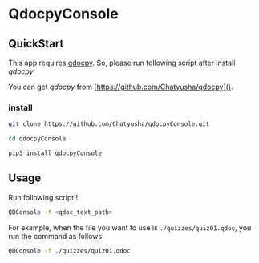 # QdocpyConsole

## QuickStart
This app requires [qdocpy](https://github.com/Chatyusha/qdocpy).
So, please run following script after install *qdocpy*

You can get *qdocpy* from [https://github.com/Chatyusha/qdocpy]().

### install

```sh
git clone https://github.com/Chatyusha/qdocpyConsole.git

cd qdocpyConsole

pip3 install qdocpyConsole

```

## Usage

Run following script!!

```sh
QDConsole -f <qdoc_text_path>
```
For example, when the file you want to use is `./quizzes/quiz01.qdoc`, 
you run the command as follows

```sh
QDConsole -f ./quizzes/quiz01.qdoc
```
